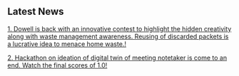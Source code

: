 
## Latest News

[1. Dowell is back with an innovative contest to highlight the hidden creativity along with waste management awareness. Reusing of discarded packets is a lucrative idea to menace home waste.!](https://unpackandwin.net/)

[2. Hackathon on ideation of digital twin of meeting notetaker is come to an end. Watch the final scores of 1.0!](https://www.linkedin.com/posts/uxlivinglab_hackathon-ideation-innovation-activity-6729799584354320385-TDGL)
